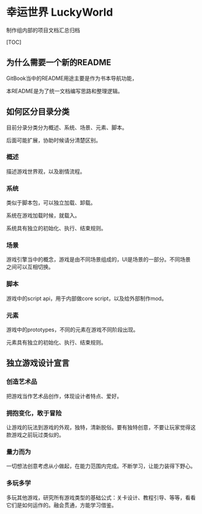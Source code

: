 # 幸运世界 LuckyWorld

制作组内部的项目文档汇总归档

[TOC]

## 为什么需要一个新的README

GitBook当中的README用途主要是作为书本导航功能，

本README是为了统一文档编写思路和整理逻辑。

## 如何区分目录分类

目前分录分类分为概述、系统、场景、元素、脚本。

后面可能扩展，协助时候请分清楚区别。

### 概述

描述游戏世界观，以及剧情流程。

### 系统

类似于脚本包，可以独立加载、卸载。

系统在游戏加载时候，就载入。

系统具有独立的初始化、执行、结束规则。

### 场景
游戏引擎当中的概念，游戏是由不同场景组成的，UI是场景的一部分。不同场景之间可以互相切换。
### 脚本

游戏中的script api，用于内部做core script，以及给外部制作mod。

### 元素

游戏中的prototypes，不同的元素在游戏不同阶段出现。

元素具有独立的初始化、执行、结束规则。

## 独立游戏设计宣言

### 创造艺术品

把游戏当作艺术品创作，体现设计者特点、爱好。

### 拥抱变化，敢于冒险

让游戏的玩法到游戏的外观，独特，清新脱俗。要有独特创意，不要让玩家觉得这款游戏之前玩过类似的。

### 量力而为

一切想法创意考虑从小做起，在能力范围内完成。不断学习，让能力装得下野心。

### 多玩多学

多玩其他游戏，研究所有游戏类型的基础公式：关卡设计、教程引导、等等，看看它们是如何运作的。融会贯通，方能学习借鉴。